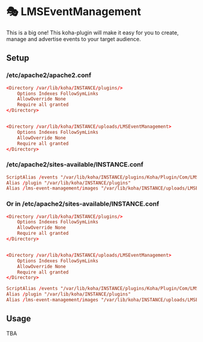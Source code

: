 # 🎭 LMSEventManagement

This is a big one! This koha-plugin will make it easy for you to create, manage and advertise events to your target audience.

## Setup

### /etc/apache2/apache2.conf

```conf
<Directory /var/lib/koha/INSTANCE/plugins/>
    Options Indexes FollowSymLinks
    AllowOverride None
    Require all granted
</Directory>


<Directory /var/lib/koha/INSTANCE/uploads/LMSEventManagement>
    Options Indexes FollowSymLinks
    AllowOverride None
    Require all granted
</Directory>
```

### /etc/apache2/sites-available/INSTANCE.conf

```conf
ScriptAlias /events "/var/lib/koha/INSTANCE/plugins/Koha/Plugin/Com/LMSCloud/EventManagement/Opac/events.pl"
Alias /plugin "/var/lib/koha/INSTANCE/plugins"
Alias /lms-event-management/images "/var/lib/koha/INSTANCE/uploads/LMSEventManagement/"
```

### Or in /etc/apache2/sites-available/INSTANCE.conf

```conf
<Directory /var/lib/koha/INSTANCE/plugins/>
    Options Indexes FollowSymLinks
    AllowOverride None
    Require all granted
</Directory>


<Directory /var/lib/koha/INSTANCE/uploads/LMSEventManagement>
    Options Indexes FollowSymLinks
    AllowOverride None
    Require all granted
</Directory>

ScriptAlias /events "/var/lib/koha/INSTANCE/plugins/Koha/Plugin/Com/LMSCloud/EventManagement/Opac/events.pl"
Alias /plugin "/var/lib/koha/INSTANCE/plugins"
Alias /lms-event-management/images "/var/lib/koha/INSTANCE/uploads/LMSEventManagement/"
```

## Usage

TBA
